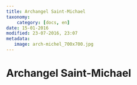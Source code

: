 ```yaml
---
title: Archangel Saint-Michael
taxonomy:
    category: [docs, en]
date: 15-01-2016
modified: 23-07-2016, 23:07
metadata:
   image: arch-michel_700x700.jpg
---
```


# Archangel Saint-Michael